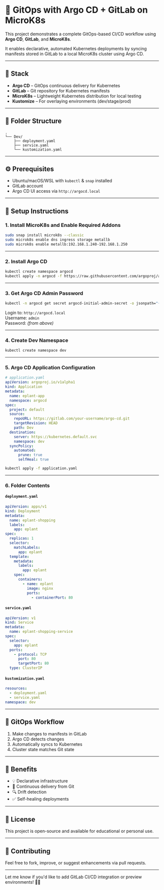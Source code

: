 # 🚀 GitOps with Argo CD + GitLab on MicroK8s

This project demonstrates a complete GitOps-based CI/CD workflow using **Argo CD**, **GitLab**, and **MicroK8s**.

It enables declarative, automated Kubernetes deployments by syncing manifests stored in GitLab to a local MicroK8s cluster using Argo CD.

---

## 🔩 Stack

- **Argo CD** – GitOps continuous delivery for Kubernetes
- **GitLab** – Git repository for Kubernetes manifests
- **MicroK8s** – Lightweight Kubernetes distribution for local testing
- **Kustomize** – For overlaying environments (dev/stage/prod)

---

## 📁 Folder Structure

```
.
└── Dev/
    ├── deployment.yaml
    ├── service.yaml
    └── kustomization.yaml
```

---

## ⚙️ Prerequisites

- Ubuntu/macOS/WSL with `kubectl` & `snap` installed
- GitLab account
- Argo CD UI access via `http://argocd.local`

---

## 💠 Setup Instructions

### 1. Install MicroK8s and Enable Required Addons

```bash
sudo snap install microk8s --classic
sudo microk8s enable dns ingress storage metallb
sudo microk8s enable metallb:192.168.1.240-192.168.1.250
```

---

### 2. Install Argo CD

```bash
kubectl create namespace argocd
kubectl apply -n argocd -f https://raw.githubusercontent.com/argoproj/argo-cd/stable/manifests/install.yaml
```

---

### 3. Get Argo CD Admin Password

```bash
kubectl -n argocd get secret argocd-initial-admin-secret -o jsonpath="{.data.password}" | base64 -d
```

Login to: `http://argocd.local`\
Username: `admin`\
Password: *(from above)*

---

### 4. Create Dev Namespace

```bash
kubectl create namespace dev
```

---

### 5. Argo CD Application Configuration

```yaml
# application.yaml
apiVersion: argoproj.io/v1alpha1
kind: Application
metadata:
  name: eplant-app
  namespace: argocd
spec:
  project: default
  source:
    repoURL: https://gitlab.com/your-username/argo-cd.git
    targetRevision: HEAD
    path: Dev
  destination:
    server: https://kubernetes.default.svc
    namespace: dev
  syncPolicy:
    automated:
      prune: true
      selfHeal: true
```

```bash
kubectl apply -f application.yaml
```

---

### 6. Folder Contents

#### `deployment.yaml`

```yaml
apiVersion: apps/v1
kind: Deployment
metadata:
  name: eplant-shopping
  labels:
    app: eplant
spec:
  replicas: 1
  selector:
    matchLabels:
      app: eplant
  template:
    metadata:
      labels:
        app: eplant
    spec:
      containers:
        - name: eplant
          image: nginx
          ports:
            - containerPort: 80
```

#### `service.yaml`

```yaml
apiVersion: v1
kind: Service
metadata:
  name: eplant-shopping-service
spec:
  selector:
    app: eplant
  ports:
    - protocol: TCP
      port: 80
      targetPort: 80
  type: ClusterIP
```

#### `kustomization.yaml`

```yaml
resources:
  - deployment.yaml
  - service.yaml
namespace: dev
```

---

## 🔁 GitOps Workflow

1. Make changes to manifests in GitLab
2. Argo CD detects changes
3. Automatically syncs to Kubernetes
4. Cluster state matches Git state

---

## 🎯 Benefits

- 💡 Declarative infrastructure
- 🔀 Continuous delivery from Git
- 🔍 Drift detection
- ✅ Self-healing deployments

---

## 📜 License

This project is open-source and available for educational or personal use.

---

## 🤝 Contributing

Feel free to fork, improve, or suggest enhancements via pull requests.

---

Let me know if you'd like to add GitLab CI/CD integration or preview environments! 👨‍💻

